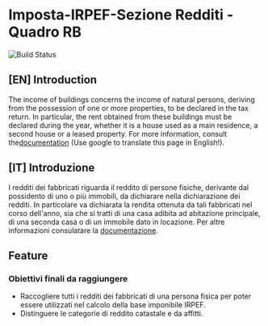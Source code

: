 # Imposta-IRPEF-Sezione Redditi - Quadro RB
![Build Status](https://circleci.com/gh/openfisca/openfisca-italy.svg?style=shield&circle-token=:circle-token)
## [EN] Introduction
The income of buildings concerns the income of natural persons, deriving from the possession of one or more properties, to be declared in the tax return. In particular, the rent obtained from these buildings must be declared during the year, whether it is a house used as a main residence, a second house or a leased property. For more information, consult the[documentation](https://infoprecompilata.agenziaentrate.gov.it/portale/quadro-rb-redditi-dei-fabbricati-e-altri-dati) (Use google to translate this page in English!).
## [IT] Introduzione
I redditi dei fabbricati riguarda il reddito di persone fisiche, derivante dal possidento di uno o più immobili, da dichiarare nella dichiarazione dei redditi. In particolare va dichiarata la rendita ottenuta da tali fabbricati nel corso dell'anno, sia che si tratti di una casa adibita ad abitazione principale, di una seconda casa o di un immobile dato in locazione. Per altre informazioni consulatare la [documentazione](https://infoprecompilata.agenziaentrate.gov.it/portale/quadro-rb-redditi-dei-fabbricati-e-altri-dati).
## Feature
### Obiettivi finali da raggiungere
* Raccogliere tutti i redditi dei fabbricati di una persona fisica per poter essere utilizzati nel calcolo della base imponibile IRPEF.
* Distinguere le categorie di reddito catastale e da affitti.
